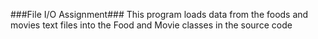 ###File I/O Assignment###
This program loads data from the foods and movies text files into the Food and Movie 
classes in the source code

